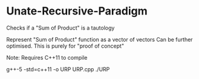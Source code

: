 # Unate-Recursive-Paradigm
Checks if a "Sum of Product" is a tautology

Represent "Sum of Product" function as a vector of vectors
Can be further optimised. This is purely for "proof of concept"

Note: Requires C++11 to compile

g++-5 -std=c++11 -o URP URP.cpp
./URP

